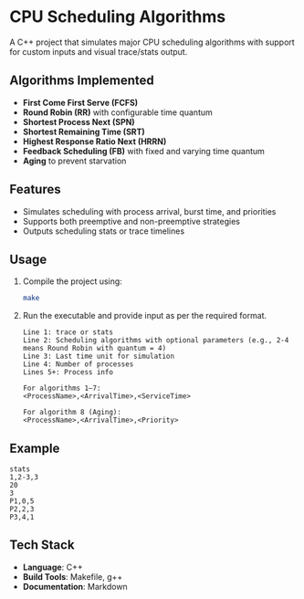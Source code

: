 # CPU Scheduling Algorithms

A C++ project that simulates major CPU scheduling algorithms with support for custom inputs and visual trace/stats output.

## Algorithms Implemented

- **First Come First Serve (FCFS)**
- **Round Robin (RR)** with configurable time quantum
- **Shortest Process Next (SPN)**
- **Shortest Remaining Time (SRT)**
- **Highest Response Ratio Next (HRRN)**
- **Feedback Scheduling (FB)** with fixed and varying time quantum
- **Aging** to prevent starvation

## Features

- Simulates scheduling with process arrival, burst time, and priorities
- Supports both preemptive and non-preemptive strategies
- Outputs scheduling stats or trace timelines

## Usage

1. Compile the project using:
   ```bash
   make
   ```
2. Run the executable and provide input as per the required format.

   ```
   Line 1: trace or stats  
   Line 2: Scheduling algorithms with optional parameters (e.g., 2-4 means Round Robin with quantum = 4)  
   Line 3: Last time unit for simulation  
   Line 4: Number of processes  
   Lines 5+: Process info  

   For algorithms 1–7:
   <ProcessName>,<ArrivalTime>,<ServiceTime>

   For algorithm 8 (Aging):
   <ProcessName>,<ArrivalTime>,<Priority>
   ```

## Example

```
stats
1,2-3,3
20
3
P1,0,5
P2,2,3
P3,4,1
```

## Tech Stack

- **Language**: C++
- **Build Tools**: Makefile, g++
- **Documentation**: Markdown
